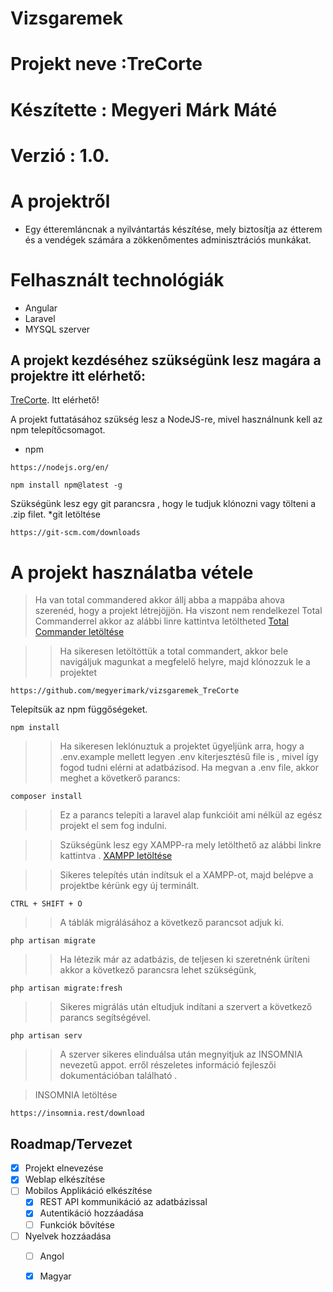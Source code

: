 

# Vizsgaremek
# Projekt neve :TreCorte
# Készítette : Megyeri Márk Máté 
# Verzió : 1.0.

# A projektről 

* Egy étteremláncnak a nyilvántartás készítése, mely biztosítja az étterem és
a vendégek számára a zökkenőmentes adminisztrációs munkákat.


# Felhasznált technológiák 

* Angular
* Laravel
* MYSQL szerver  

## A projekt kezdéséhez szükségünk lesz magára a projektre itt elérhető:
[TreCorte](https://github.com/megyerimark/vizsgaremek_TreCorte).  Itt elérhető! 

A projekt futtatásához szükség lesz a NodeJS-re, mivel használnunk kell az npm telepítőcsomagot.

* npm
```
https://nodejs.org/en/
```
```
npm install npm@latest -g
```

Szükségünk lesz egy git parancsra  , hogy le tudjuk klónozni vagy tölteni a .zip filet.
*git letöltése 
```
https://git-scm.com/downloads
```


# A projekt használatba vétele
 > Ha van total commandered akkor állj abba a mappába ahova szerenéd, hogy a projekt létrejöjjön.
 > Ha viszont nem rendelkezel  Total Commanderrel  akkor az alábbi linre kattintva letöltheted 
[Total Commander letöltése](https://www.ghisler.com/download.htm)

>> Ha sikeresen letöltöttük a total commandert, akkor bele navigáljuk magunkat a megfelelő helyre, majd klónozzuk le a projektet 
```
https://github.com/megyerimark/vizsgaremek_TreCorte
```
Telepítsük az npm függőségeket. 
```
npm install
```
>> Ha sikeresen leklónuztuk a projektet ügyeljünk arra, hogy a .env.example mellett legyen .env kiterjesztésű file is , mivel így fogod tudni elérni at adatbázisod.
> Ha megvan a .env file, akkor meghet a követkerő parancs:
```
composer install 
```
>>Ez a parancs telepíti a laravel alap funkcióit ami nélkül az egész projekt el sem fog indulni.

>>Szükségünk lesz egy XAMPP-ra mely letölthető az alábbi linkre kattintva .
[XAMPP letöltése](https://www.apachefriends.org/download.html)

>>Sikeres telepítés után indítsuk el a XAMPP-ot, majd belépve a projektbe kérünk egy új terminált.
```
CTRL + SHIFT + Ö 
```
>>A táblák migrálásához a következő parancsot adjuk ki.
```
php artisan migrate
```
>> Ha létezik már az adatbázis, de teljesen ki szeretnénk üríteni akkor a következő parancsra lehet szükségünk,
```
php artisan migrate:fresh

```
>>Sikeres migrálás után  eltudjuk indítani a szervert a következő parancs segítségével.
```
php artisan serv
```
>>A szerver sikeres elinduálsa után megnyitjuk az INSOMNIA nevezetű appot. erről részeletes  információ fejleszői  dokumentációban található . 

>INSOMNIA letöltése
```
https://insomnia.rest/download
```



## Roadmap/Tervezet

- [x] Projekt elnevezése
- [x] Weblap elkészítése
- [ ] Mobilos Applikáció elkészítése
  - [x] REST API kommunikáció az adatbázissal 
  - [x] Autentikáció hozzáadása
  - [ ] Funkciók bővítése
 - [ ] Nyelvek hozzáadása 
    - [ ] Angol
    - [x] Magyar
   



